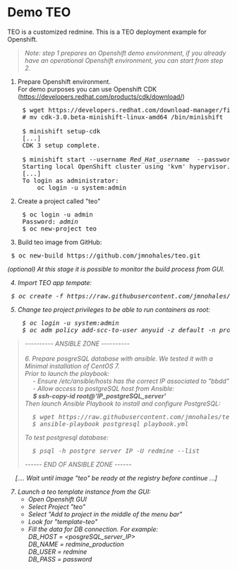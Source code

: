 # Demo TEO

TEO is a customized redmine. This is a TEO deployment example for Openshift.

<blockquote> <i>Note: step 1 prepares an Openshift demo environment, if you already have an operational Openshift environment, you can start from step 2.</i> </blockquote>

1.  Prepare Openshift environment. <br />
    For demo purposes you can use Openshift CDK (https://developers.redhat.com/products/cdk/download/)

<pre>    $ wget https://developers.redhat.com/download-manager/file/cdk-3.0.beta-minishift-linux-amd64
    # mv cdk-3.0.beta-minishift-linux-amd64 /bin/minishift
    
    $ minishift setup-cdk
    [...]
    CDK 3 setup complete.
    
    $ minishift start --username <i>Red_Hat_username</i>  --password <i>Red_Hat_password</i> 
    Starting local OpenShift cluster using 'kvm' hypervisor...
    [...]
    To login as administrator:
        oc login -u system:admin </pre>

2.  Create a project called "teo"
<pre>    $ oc login -u admin
    Password: <i>admin</i>
    $ oc new-project teo</pre>

3.  Build teo image from GitHub:
<pre> $ oc new-build https://github.com/jmnohales/teo.git</pre>
<i>(optional) At this stage it is possible to monitor the build process from GUI.

4.  Import TEO app tempate:<br />
<pre> $ oc create -f https://raw.githubusercontent.com/jmnohales/teo/master/teo_template.yml</pre>


5.  Change teo project privileges to be able to run containers as root:<br />
<pre>    $ oc login -u system:admin
    $ oc adm policy add-scc-to-user anyuid -z default -n <i>project_name</i></pre>

<blockquote>
---------- ANSIBLE ZONE ----------  <br />
<br />
6. Prepare posgreSQL database with ansible. We tested it with a Minimal installation of CentOS 7.<br />
     Prior to launch the playbook:<br />
     &emsp;  - Ensure /etc/ansible/hosts has the correct IP associated to "bbdd"<br/>
     &emsp;  - Allow access to postgreSQL host from Ansible:<br/>
     &emsp; <b> $ ssh-copy-id root@'<i>IP_postgreSQL_server</i>' </b> <br/>
   Then launch Ansible Playbook to install and configure PostgreSQL:<br />
<pre>  $ wget https://raw.githubusercontent.com/jmnohales/teo/master/postgresql_playbook.yml
  $ ansible-playbook postgresql_playbook.yml</pre>
To test postgresql database:
<pre>  $ psql -h <i>postgre_server_IP</i> -U redmine --list</pre>
------ END OF ANSIBLE ZONE ------<br/>
</blockquote>

<i>&emsp; [.... Wait until image "teo" be ready at the registry before continue ...]</i>

7. Launch a teo template instance from the GUI:
      - Open Openshift GUI
      - Select Project "teo"
      - Select "Add to project in the middle of the menu bar"
      - Look for "template-teo"
      - Fill the data for DB connection. For example:\
          DB_HOST = <posgreSQL_server_IP> \
          DB_NAME = redmine_production \
          DB_USER = redmine \
          DB_PASS = password
          
          
